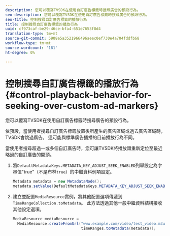 ```yaml
---
description: 您可以覆寫TVSDK在使用自訂廣告標籤時搜尋廣告的預設行為。
seo-description: 您可以覆寫TVSDK在使用自訂廣告標籤時搜尋廣告的預設行為。
seo-title: 控制搜尋自訂廣告標籤的播放行為
title: 控制搜尋自訂廣告標籤的播放行為
uuid: cf973caf-be29-46ce-bfa4-651e7653f8d4
translation-type: tm+mt
source-git-commit: 5908e5a3521966496aeec0ef730e4a704fddfb68
workflow-type: tm+mt
source-wordcount: '181'
ht-degree: 0%

---
```



# 控制搜尋自訂廣告標籤的播放行為{#control-playback-behavior-for-seeking-over-custom-ad-markers}

您可以覆寫TVSDK在使用自訂廣告標籤時搜尋廣告的預設行為。

依預設，當使用者搜尋自訂廣告標籤放置後所產生的廣告區域或過去廣告區域時，TVSDK會跳過廣告。 這可能與標準廣告插播的目前播放行為不同。

當使用者搜尋超過一或多個自訂廣告時，您可讓TVSDK將播放頭重新定位至最近略過的自訂廣告的開頭。

1. 將`DefaultMetadataKeys.METADATA_KEY_ADJUST_SEEK_ENABLED`列舉設定為字串值&quot;true&quot;（不是布林`true`）的中繼資料例項設定。

   ```java
   Metadata metadata = new MetadataNode(); 
   metadata.setValue(DefaultMetadataKeys.METADATA_KEY_ADJUST_SEEK_ENABLED.getValue(),"true");
   ```

1. 建立並配置`MediaResource`實例，將其他配置選項傳遞到`TimeRangeCollection.toMetadata`。 此方法透過其他一般中繼資料結構接收其他設定選項。

   ```java
   MediaResource mediaResource =  
     MediaResource.createFromUrl("www.example.com/video/test_video.m3u8", 
                                 timeRanges.toMetadata(metadata));
   ```

